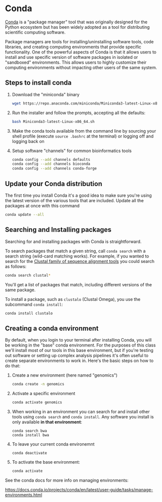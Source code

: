 # Conda

[Conda](https://docs.conda.io/en/latest/) is a "package manager" tool that was originally designed for the Python ecosystem but has been widely adopted as a tool for distributing scientific computing software.

Package managers are tools for installing/uninstalling software tools, code libraries, and creating computing environments that provide specific functionality.  One of the powerful aspects of Conda is that it allows users to install and use specific version of software packages in isolated or "sandboxed" environments.  This allows users to highly customize their computing environments without impacting other users of the same system.

## Steps to install conda

1. Download the "miniconda" binary

    ```bash
    wget https://repo.anaconda.com/miniconda/Miniconda3-latest-Linux-x86_64.sh
    ```

1. Run the installer and follow the prompts, accepting all the defaults:

    ```bash
    bash Miniconda3-latest-Linux-x86_64.sh
    ```

1. Make the conda tools available from the command line by sourcing your shell profile (execute `source .bashrc` at the terminal) or logging off and logging back on

1. Setup software "channels" for common bioinformatics tools

    ```bash
    conda config --add channels defaults
    conda config --add channels bioconda
    conda config --add channels conda-forge
    ```

## Update your Conda distribution

The first time you install Conda it's a good idea to make sure you're using the latest version of the various tools that are included. Update all the packages at once with this command

```bash
conda update --all
```

## Searching and Installing packages

Searching for and installing packages with Conda is  straightforward.

To search packages that match a given string, call `conda search` with a search string (wild-card matching works). For example, if you wanted to search for the [Clustal family of sequence alignment tools](http://www.clustal.org/) you could search as follows:

```bash
conda search clustal*
```

You'll get a list of packages that match, including different versions of the same package.

To install a package, such as `clustalo` (Clustal Omega), you use the subcommand `conda install`:

```bash
conda install clustalo
```

## Creating a conda environment

By default, when you login to your terminal after installing Conda, you will be working in the "base" conda environment.  For the purposes of this class we'll install most of our tools in this base environment, but if you're testing out software or setting up complex analysis pipelines it's often useful to create separate environments to work in. Here's the basic steps on how to do that:

1. Create a new environment (here named "genomics")
  
    ```bash
    conda create -n genomics  
    ```

1. Activate a specific environment

    ```bash
    conda activate genomics
    ```

1. When working in an environment you can search for and install other tools using `conda search` and `conda install`. Any software you install is only available **in that environment**:

    ```
    conda search bwa
    conda install bwa
    ```

1. To leave your current conda environemnt

    ```bashs
    conda deactivate
    ```

1. To activate the base environment:

    ```bash
    conda activate
    ```

See  the conda docs for more info on managing environments:

<https://docs.conda.io/projects/conda/en/latest/user-guide/tasks/manage-environments.html>

